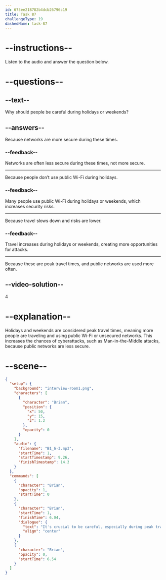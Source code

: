 ```yaml
---
id: 675ee218782b4dcb26796c19
title: Task 87
challengeType: 19
dashedName: task-87
---
```


<!-- (Audio) Brian: It's crucial to be careful, especially during peak travel times, like holidays or weekends. -->

# --instructions--

Listen to the audio and answer the question below.

# --questions--

## --text--

Why should people be careful during holidays or weekends?

## --answers--

Because networks are more secure during these times.

### --feedback--

Networks are often less secure during these times, not more secure.

---

Because people don’t use public Wi-Fi during holidays.

### --feedback--

Many people use public Wi-Fi during holidays or weekends, which increases security risks.

---

Because travel slows down and risks are lower.

### --feedback--

Travel increases during holidays or weekends, creating more opportunities for attacks.

---

Because these are peak travel times, and public networks are used more often.

## --video-solution--

4

# --explanation--

Holidays and weekends are considered peak travel times, meaning more people are traveling and using public Wi-Fi or unsecured networks. This increases the chances of cyberattacks, such as Man-in-the-Middle attacks, because public networks are less secure.

# --scene--

```json
{
  "setup": {
    "background": "interview-room1.png",
    "characters": [
      {
        "character": "Brian",
        "position": {
          "x": 50,
          "y": 15,
          "z": 1.2
        },
        "opacity": 0
      }
    ],
    "audio": {
      "filename": "B1_6-3.mp3",
      "startTime": 1,
      "startTimestamp": 9.26,
      "finishTimestamp": 14.3
    }
  },
  "commands": [
    {
      "character": "Brian",
      "opacity": 1,
      "startTime": 0
    },
    {
      "character": "Brian",
      "startTime": 1,
      "finishTime": 6.04,
      "dialogue": {
        "text": "It's crucial to be careful, especially during peak travel times like holidays or weekends.",
        "align": "center"
      }
    },
    {
      "character": "Brian",
      "opacity": 0,
      "startTime": 6.54
    }
  ]
}
```
